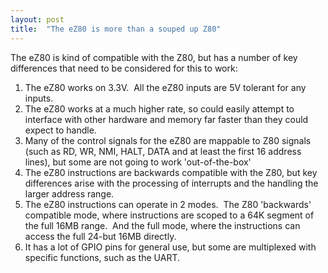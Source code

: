 ```yaml
---
layout: post
title:  "The eZ80 is more than a souped up Z80"
---
```


<p>The eZ80 is kind of compatible with the Z80, but has a number of key differences that need to be considered for this to work:<br></p>

<ol><li>The eZ80 works on 3.3V.&nbsp; All the eZ80 inputs are 5V tolerant for any inputs.</li><li>The eZ80 works at a much higher rate, so could easily attempt to interface with other hardware and memory far faster than they could expect to handle.</li><li>Many of the control signals for the eZ80 are mappable to Z80 signals (such as RD, WR, NMI, HALT, DATA and at least the first 16 address lines), but some are not going to work 'out-of-the-box'</li><li>The eZ80 instructions are backwards compatible with the Z80, but key differences arise with the processing of interrupts and the handling the larger address range.</li><li>The eZ80 instructions can operate in 2 modes.&nbsp; The Z80 'backwards' compatible mode, where instructions are scoped to a 64K segment of the full 16MB range.&nbsp; And the full mode, where the instructions can access the full 24-but 16MB directly.</li><li>It has a lot of GPIO pins for general use, but some are multiplexed with specific functions, such as the UART.</li></ol>
